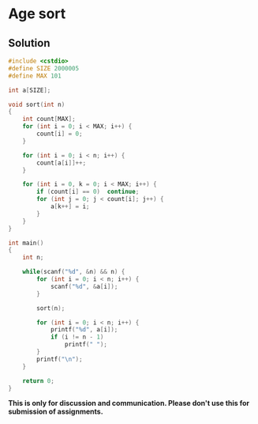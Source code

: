 # Age sort

## Solution

```c++
#include <cstdio>
#define SIZE 2000005
#define MAX 101

int a[SIZE];

void sort(int n)
{
    int count[MAX];
    for (int i = 0; i < MAX; i++) {
        count[i] = 0;
    }

    for (int i = 0; i < n; i++) {
        count[a[i]]++;
    }

    for (int i = 0, k = 0; i < MAX; i++) {
        if (count[i] == 0)  continue;
        for (int j = 0; j < count[i]; j++) {
            a[k++] = i;
        }
    }
}

int main()
{
    int n;

    while(scanf("%d", &n) && n) {
        for (int i = 0; i < n; i++) {
            scanf("%d", &a[i]);
        }

        sort(n);

        for (int i = 0; i < n; i++) {
            printf("%d", a[i]);
            if (i != n - 1)
                printf(" ");
        }
        printf("\n");
    }

    return 0;
}

```


**This is only for discussion and communication. Please don't use this for submission of assignments.**